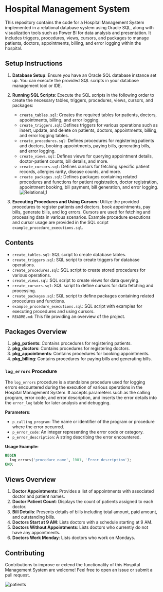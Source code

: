 # Hospital Management System
This repository contains the code for a Hospital Management System implemented in a relational database system using Oracle SQL, along with visualization tools such as Power BI for data analysis and presentation. It includes triggers, procedures, views, cursors, and packages to manage patients, doctors, appointments, billing, and error logging within the hospital.

## Setup Instructions

1. **Database Setup**: Ensure you have an Oracle SQL database instance set up. You can execute the provided SQL scripts in your database management tool or IDE.

2. **Running SQL Scripts**: Execute the SQL scripts in the following order to create the necessary tables, triggers, procedures, views, cursors, and packages:
   - `create_tables.sql`: Creates the required tables for patients, doctors, appointments, billing, and error logging.
   - `create_triggers.sql`: Defines triggers for various operations such as insert, update, and delete on patients, doctors, appointments, billing, and error logging tables.
   - `create_procedures.sql`: Defines procedures for registering patients and doctors, booking appointments, paying bills, generating bills, and error logging.
   - `create_views.sql`: Defines views for querying appointment details, doctor-patient counts, bill details, and more.
   - `create_cursors.sql`: Defines cursors for fetching specific patient records, allergies rarity, disease counts, and more.
   - `create_packages.sql`: Defines packages containing related procedures and functions for patient registration, doctor registration, appointment booking, bill payment, bill generation, and error logging.
![Relational_1](https://github.com/NigarAliyeva1/Hospital-Project/assets/112957859/d0d5fd68-fa2a-4c6e-a958-ac95bebfe2a8)

3. **Executing Procedures and Using Cursors**: Utilize the provided procedures to register patients and doctors, book appointments, pay bills, generate bills, and log errors. Cursors are used for fetching and processing data in various scenarios. Example procedure executions and cursor usage are provided in the SQL script `example_procedure_executions.sql`.

## Contents

- `create_tables.sql`: SQL script to create database tables.
- `create_triggers.sql`: SQL script to create triggers for database operations.
- `create_procedures.sql`: SQL script to create stored procedures for various operations.
- `create_views.sql`: SQL script to create views for data querying.
- `create_cursors.sql`: SQL script to define cursors for data fetching and processing.
- `create_packages.sql`: SQL script to define packages containing related procedures and functions.
- `example_procedure_executions.sql`: SQL script with examples for executing procedures and using cursors.
- `README.md`: This file providing an overview of the project.

## Packages Overview

1. **pkg_patients**: Contains procedures for registering patients.
2. **pkg_doctors**: Contains procedures for registering doctors.
3. **pkg_appointments**: Contains procedures for booking appointments.
4. **pkg_billing**: Contains procedures for paying bills and generating bills.

### `log_errors` Procedure

The `log_errors` procedure is a standalone procedure used for logging errors encountered during the execution of various operations in the Hospital Management System. It accepts parameters such as the calling program, error code, and error description, and inserts the error details into the `error_log` table for later analysis and debugging.

**Parameters:**
- `p_calling_program`: The name or identifier of the program or procedure where the error occurred.
- `p_error_code`: An integer representing the error code or category.
- `p_error_description`: A string describing the error encountered.

**Usage Example:**
```sql
BEGIN
  log_errors('procedure_name', 1001, 'Error description');
END;
```

## Views Overview

1. **Doctor Appointments**: Provides a list of appointments with associated doctor and patient names.
2. **Doctor Patient Count**: Displays the count of patients assigned to each doctor.
3. **Bill Details**: Presents details of bills including total amount, paid amount, and outstanding bills.
4. **Doctors Start at 9 AM**: Lists doctors with a schedule starting at 9 AM.
5. **Doctors Without Appointments**: Lists doctors who currently do not have any appointments.
6. **Doctors Work Monday**: Lists doctors who work on Mondays.

## Contributing

Contributions to improve or extend the functionality of this Hospital Management System are welcome! Feel free to open an issue or submit a pull request.

![patients](https://github.com/NigarAliyeva1/Hospital-Project/assets/112957859/54416864-50cf-4313-9015-9cd08149c44f)


